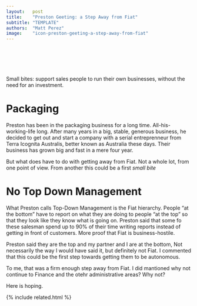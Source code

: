 ```yaml
---
layout:   post
title:    "Preston Geeting: a Step Away from Fiat"
subtitle: "TEMPLATE"
authors:  "Matt Perez"
image:    "icon-preston-geeting-a-step-away-from-fiat"
---
```


<div style="display:none;">
 <p><em>Small bites</em>: support sales people to run their own businesses, without the need for an investment.</p>
</div>

<h1>&nbsp;</h1>
 <p>Small bites: support sales people to run their own businesses, without the need for an investment.</p>

<h1>Packaging</h1>
 <p>Preston has been in the packaging business for a long time. All-his-working-life long. After many years in a big, stable, generous business, he decided to get out and start a company with a serial entreprenneur from Terra Icognita Australis, better known as Australia these days. Their business has grown big and fast in a mere four year.</p>
 <p>But what does have to do with getting away from <span class="_paradig">Fiat</span>. Not a whole lot, from one point of view. From another this could be a first <em>small bite</em></p>

<h1>No Top Down Management</h1>
 <p>What Preston calls Top-Down Management is the <span class="_paradig">Fiat</span> hierarchy. People &ldquo;at the bottom&rdquo; have to report on what they are doing to people &ldquo;at the top&rdquo; so that they look like they know what is going on. Preston said that some fo these salesman spend up to 90% of their time writing reports instead of getting in front of customers. More proof that <span class="_paradig">Fiat</span> is business-hostile.</p>
 <p>Preston said <span class="_quotespan">they are the top and my partner and I are at the bottom,</span> Not necessarily the way I would have said it, but definitely not <span class="_paradig">Fiat</span>. I commented that this could be the first step towards getting them to be autonomous.</p>
 <p>To me, that was a firm enough step away from <span class="_paradig">Fiat</span>. I did mantioned why not continue to Finance and the otehr administrative areas? Why not?</p>
 <p>Here is hoping.</p>

{% include related.html %}